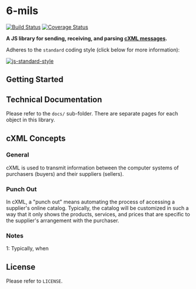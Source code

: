 # 6-mils

[![Build Status](https://travis-ci.org/DPassarelli/6-mils.svg?branch=master)](https://travis-ci.org/DPassarelli/6-mils)
[![Coverage Status](https://coveralls.io/repos/github/DPassarelli/6-mils/badge.svg?branch=master)](https://coveralls.io/github/DPassarelli/6-mils?branch=master)

**A JS library for sending, receiving, and parsing [cXML messages](http://cxml.org).**

Adheres to the `standard` coding style (click below for more information):

[![js-standard-style](https://cdn.rawgit.com/feross/standard/master/badge.svg)](https://github.com/feross/standard#javascript-standard-style)

## Getting Started


## Technical Documentation

Please refer to the `docs/` sub-folder. There are separate pages for each object in this library.


## cXML Concepts

### General

cXML is used to transmit information between the computer systems of purchasers (buyers) and their suppliers (sellers).

### Punch Out

In cXML, a "punch out" means automating the process of accessing a supplier's online catalog. Typically, the catalog will be customized in such a way that it only shows the products, services, and prices that are specific to the supplier's arrangement with the purchaser. 

### Notes

1: Typically, when 


## License

Please refer to `LICENSE`.
